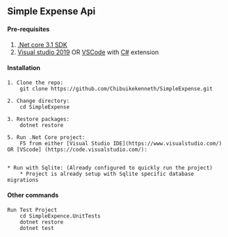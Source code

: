 
## Simple Expense Api

#### Pre-requisites

1. [.Net core 3.1 SDK](https://www.microsoft.com/net/core#windows)
2. [Visual studio 2019](https://www.visualstudio.com/) OR [VSCode](https://code.visualstudio.com/) with [C#](https://marketplace.visualstudio.com/items?itemName=ms-vscode.csharp) extension

#### Installation

```
1. Clone the repo:
    git clone https://github.com/Chibuikekenneth/SimpleExpense.git

2. Change directory:
    cd SimpleExpense

3. Restore packages:
    dotnet restore 

5. Run .Net Core project:
    F5 from either [Visual Studio IDE](https://www.visualstudio.com/) OR [VScode] (https://code.visualstudio.com/):


* Run with Sqlite: (Already configured to quickly run the project)
    * Project is already setup with Sqlite specific database migrations
```

#### Other commands
```
Run Test Project
    cd SimpleExpence.UnitTests
    dotnet restore
    dotnet test

```
